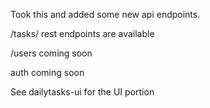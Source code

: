 Took this and added some new api endpoints.

/tasks/ rest endpoints are available

/users coming soon

auth coming soon

See dailytasks-ui for the UI portion
